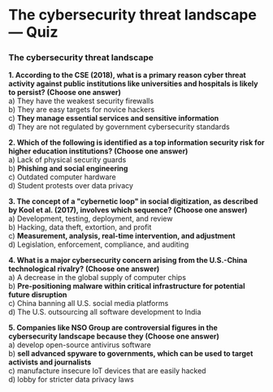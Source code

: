 # The cybersecurity threat landscape — Quiz

### The cybersecurity threat landscape

**1. According to the CSE (2018), what is a primary reason cyber threat activity against public institutions like universities and hospitals is likely to persist? (Choose one answer)**\
a) They have the weakest security firewalls\
b) They are easy targets for novice hackers\
c) **They manage essential services and sensitive information**\
d) They are not regulated by government cybersecurity standards

**2. Which of the following is identified as a top information security risk for higher education institutions? (Choose one answer)**\
a) Lack of physical security guards\
b) **Phishing and social engineering**\
c) Outdated computer hardware\
d) Student protests over data privacy

**3. The concept of a "cybernetic loop" in social digitization, as described by Kool et al. (2017), involves which sequence? (Choose one answer)**\
a) Development, testing, deployment, and review\
b) Hacking, data theft, extortion, and profit\
c) **Measurement, analysis, real-time intervention, and adjustment**\
d) Legislation, enforcement, compliance, and auditing

**4. What is a major cybersecurity concern arising from the U.S.-China technological rivalry? (Choose one answer)**\
a) A decrease in the global supply of computer chips\
b) **Pre-positioning malware within critical infrastructure for potential future disruption**\
c) China banning all U.S. social media platforms\
d) The U.S. outsourcing all software development to India

**5. Companies like NSO Group are controversial figures in the cybersecurity landscape because they (Choose one answer)**\
a) develop open-source antivirus software\
b) **sell advanced spyware to governments, which can be used to target activists and journalists**\
c) manufacture insecure IoT devices that are easily hacked\
d) lobby for stricter data privacy laws

